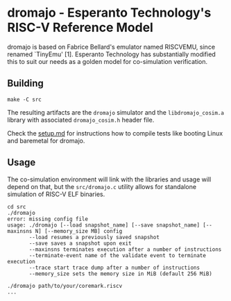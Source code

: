 
# dromajo - Esperanto Technology's RISC-V Reference Model

dromajo is based on Fabrice Bellard's emulator named RISCVEMU,
since renamed `TinyEmu' [1].  Esperanto Technology has substantially modified
this to suit our needs as a golden model for co-simulation verification.

## Building

```
make -C src
```

The resulting artifacts are the `dromajo` simulator and the
`libdromajo_cosim.a` library with associated `dromajo_cosim.h`
header file.

Check the [setup.md](run/setup.md) for instructions how to compile tests like
booting Linux and baremetal for dromajo.

## Usage

The co-simulation environment will link with the libraries and usage
will depend on that, but the `src/dromajo.c` utility allows for standalone
simulation of RISC-V ELF binaries.

```
cd src
./dromajo
error: missing config file
usage: ./dromajo [--load snapshot_name] [--save snapshot_name] [--maxinsns N] [--memory_size MB] config
       --load resumes a previously saved snapshot
       --save saves a snapshot upon exit
       --maxinsns terminates execution after a number of instructions
       --terminate-event name of the validate event to terminate execution
       --trace start trace dump after a number of instructions
       --memory_size sets the memory size in MiB (default 256 MiB)

./dromajo path/to/your/coremark.riscv
...
```

